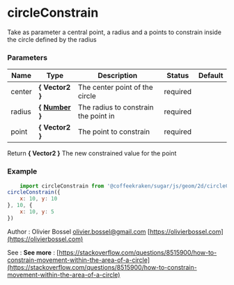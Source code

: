 # circleConstrain

Take as parameter a central point, a radius and a points to constrain inside the circle defined by the radius


### Parameters
Name  |  Type  |  Description  |  Status  |  Default
------------  |  ------------  |  ------------  |  ------------  |  ------------
center  |  **{ Vector2 }**  |  The center point of the circle  |  required  |
radius  |  **{ [Number](https://developer.mozilla.org/fr/docs/Web/JavaScript/Reference/Objets_globaux/Number) }**  |  The radius to constrain the point in  |  required  |
point  |  **{ Vector2 }**  |  The point to constrain  |  required  |

Return **{ Vector2 }** The new constrained value for the point

### Example
```js
	import circleConstrain from '@coffeekraken/sugar/js/geom/2d/circleConstrain'
circleConstrain({
	x: 10, y: 10
}, 10, {
	x: 10, y: 5
})
```
Author : Olivier Bossel [olivier.bossel@gmail.com](mailto:olivier.bossel@gmail.com) [https://olivierbossel.com](https://olivierbossel.com)

See : **See more** : [https://stackoverflow.com/questions/8515900/how-to-constrain-movement-within-the-area-of-a-circle](https://stackoverflow.com/questions/8515900/how-to-constrain-movement-within-the-area-of-a-circle)